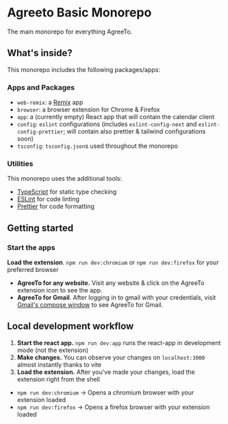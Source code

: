 # Agreeto Basic Monorepo

The main monorepo for everything AgreeTo.

## What's inside?

This monorepo includes the following packages/apps:

### Apps and Packages

- `web-remix`: a [Remix](https://remix.run/) app
- `browser`: a browser extension for Chrome & Firefox
- `app`: a (currently empty) React app that will contain the calendar client
- `config`: `eslint` configurations (includes `eslint-config-next` and `eslint-config-prettier`; will contain also prettier & tailwind configurations soon)
- `tsconfig`: `tsconfig.json`s used throughout the monorepo

### Utilities

This monorepo uses the additional tools:

- [TypeScript](https://www.typescriptlang.org/) for static type checking
- [ESLint](https://eslint.org/) for code linting
- [Prettier](https://prettier.io) for code formatting

## Getting started


### Start the apps

**Load the extension**. `npm run dev:chromium` or `npm run dev:firefox` for your preferred browser

- **AgreeTo for any website.** Visit any website & click on the AgreeTo extension icon to see the app.
- **AgreeTo for Gmail**. After logging in to gmail with your credentials, visit [Gmail's compose window](https://mail.google.com/mail/u/0/?compose=new) to see AgreeTo for Gmail.

## Local development workflow

1. **Start the react app.** `npm run dev:app` runs the react-app in development mode (not the extension)
2. **Make changes.** You can observe your changes on `localhost:3000` almost instantly thanks to vite
3. **Load the extension.** After you've made your changes, load the extension right from the shell

- `npm run dev:chromium` → Opens a chromium browser with your extension loaded
- `npm run dev:firefox` → Opens a firefox browser with your extension loaded
